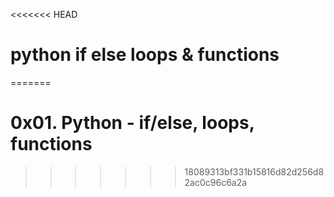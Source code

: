<<<<<<< HEAD
# python if else loops & functions

=======
# 0x01. Python - if/else, loops, functions
>>>>>>> 18089313bf331b15816d82d256d82ac0c96c6a2a
